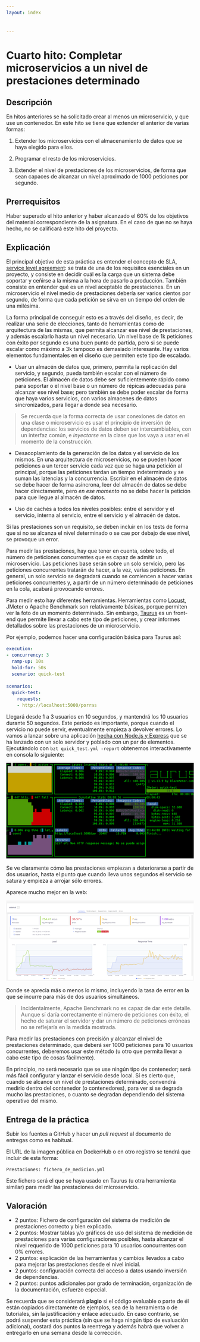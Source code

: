 ```yaml
---
layout: index


---
```

# Cuarto hito: Completar microservicios a un nivel de prestaciones determinado

Descripción
-----------------

En hitos anteriores se ha solicitado crear al menos un microservicio,
y que use un contenedor. En este hito se tiene que extender el
anterior de varias formas:

1. Extender los microservicios con el almacenamiento de datos que se
haya elegido para ellos.

2. Programar el resto de los microservicios.

3. Extender el nivel de prestaciones de los microservicios, de forma que
sean capaces de alcanzar un nivel aproximado de 1000 peticiones por
segundo.

Prerrequisitos
--------------------

Haber superado el hito anterior y haber alcanzado el 60% de los
objetivos del material correspondiente de la asignatura. En el caso de
que no se haya hecho, no se calificará este hito del proyecto.

Explicación
----------------

El principal objetivo de esta práctica es entender el concepto de SLA,
[service level
agreement](https://en.wikipedia.org/wiki/Service-level_agreement): se
trata de una de los requisitos esenciales en un proyecto, y consiste
en decidir cuál es la carga que un sistema debe soportar y ceñirse a
la misma a la hora de pasarlo a producción. También consiste en
entender qué es un nivel aceptable de prestaciones. En un
microservicio el nivel medio de prestaciones debería ser varios
cientos por segundo, de forma que cada petición se sirva en un tiempo
del orden de una milésima.

La forma principal de conseguir esto es a través del diseño, es decir,
de realizar una serie de elecciones, tanto de herramientas como de
arquitectura de las mismas, que permita alcanzar ese nivel de
prestaciones, y además escalarlo hasta un nivel necesario. Un nivel
base de 1k peticiones con éxito por segundo es una buen punto de
partida, pero si se puede escalar como máximo a 3k tampoco es
demasiado interesante. Hay varios elementos fundamentales en el diseño
que permiten este tipo de escalado.

* Usar un almacén de datos que, primero, permita la replicación del
  servicio, y segundo, pueda también escalar con el número de
  peticiones. El almacén de datos debe ser suficientemente rápido como
  para soportar o el nivel base o un número de répicas adecuadas para
  alcanzar ese nivel base; pero también se debe poder escalar de forma
  que haya varios servicios, con varios almacenes de datos
  sincronizados, para llegar a donde sea necesario.
  
> Se recuerda que la forma correcta de usar conexiones de datos en una
> clase o microservicio es usar el principio de inversión de
> dependencias: los servicios de datos deben ser intercambiables, con
> un interfaz común, e *inyectarse* en la clase que los vaya a usar en
> el momento de la construcción.

* Desacoplamiento de la generación de los datos y el servicio de los
  mismos. En una arquitectura de microservicios, no se pueden hacer
  peticiones a un tercer servicio cada vez que se haga una petición al
  principal, porque las peticiones tardan un tiempo indeterminado y se
  suman las latencias y la concurrencia. Escribir en el almacén de
  datos se debe hacer de forma asíncrona, leer del almacén de datos se
  debe hacer directamente, pero *en ese momento* no se debe hacer la
  petición para que llegue al almacén de datos.
  
* Uso de cachés a todos los niveles posibles: entre el servidor y el
  servicio, interna al servicio, entre el servicio y el almacén de
  datos.
  
Si las prestaciones son un requisito, se deben incluir en los tests de
forma que si no se alcanza el nivel determinado o se cae por debajo de
ese nivel, se provoque un error.

Para medir las prestaciones, hay que tener en cuenta, sobre todo, el
número de peticiones concurrentes que es capaz de admitir un
microservicio. Las peticiones base serán sobre un solo servicio, pero
las peticiones concurrentes tratarán de hacer, a la vez, varias
peticiones. En general, un solo servicio se degradará cuando se
comiencen a hacer varias peticiones concurrentes y, a partir de un
número determinado de peticiones en la cola, acabará provocando
errores.

Para medir esto hay diferentes herramientas. Herramientas como
[Locust](https://locust.io), JMeter o Apache Benchmark son
relativamente básicas, porque permiten ver la foto de un momento
determinado. Sin embargo, [Taurus](http://gettaurus.org/) es un
front-end que permite llevar a cabo este tipo de peticiones, y crear
informes detallados sobre las prestaciones de un microservicio.

Por ejemplo, podemos hacer una configuración básica para Taurus así:

```yaml
execution:
- concurrency: 3
  ramp-up: 10s
  hold-for: 50s
  scenario: quick-test

scenarios:
  quick-test:
    requests:
    - http://localhost:5000/porras
```

Llegará desde 1 a 3 usuarios en 10 segundos, y mantendrá los 10
usuarios durante 50 segundos. Este período es importante, porque
cuando el servicio no puede servir, eventualmente empieza a devolver
errores. Lo vamos a lanzar sobre una aplicación
[hecha con Node.js y Express](https://github.com/node-app-cc) que se
ha lanzado con un solo servidor y poblado con un par de
elementos. Ejecutándolo con `bzt quick_test.yml -report` obtenemos
interactivamente en consola lo siguiente:

![Taurus en la consola](../img/taurus-consola.png)

Se ve claramente cómo las prestaciones empiezan a deteriorarse a
partir de dos usuarios, hasta el punto que cuando lleva unos segundos
el servicio se satura y empieza a arrojar sólo errores.

Aparece mucho mejor en la web:

![Taurus en la consola](../img/taurus-web.png)

Donde se aprecia más o menos lo mismo, incluyendo la tasa de error en
la que se incurre para más de dos usuarios simultáneos.

> Incidentalmente, Apache Benchmark no es capaz de dar este
> detalle. Aunque sí daría correctamente el número de peticiones con
> éxito, el hecho de saturar el servidor y dar un número de peticiones
> erróneas no se reflejaría en la medida mostrada.

Para medir las prestaciones con precisión y alcanzar el nivel de
prestaciones determinado, que deberá ser 1000 peticiones para 10
usuarios concurrentes, deberemos usar este método (u otro que permita
llevar a cabo este tipo de cosas fácilmente).

En principio, no será necesario que se use ningún tipo de contenedor;
será más fácil configurar y lanzar el servicio desde local. Sí es
cierto que, cuando se alcance un nivel de prestaciones determinado,
convendrá medirlo dentro del contenedor (o contenedores), para ver si
se degrada mucho las prestaciones, o cuanto se degradan dependiendo
del sistema operativo del mismo.


Entrega de la práctica
--------------------------------

Subir los fuentes a GitHub y hacer un *pull request* al documento de entregas como es habitual.

El URL de la imagen pública en DockerHub o en otro registro se tendrá que
incluir de esta forma:

	Prestaciones: fichero_de_medicion.yml

Este fichero será el que se haya usado en Taurus (u otra herramienta
similar) para medir las prestaciones del microservicio.

Valoración
--------------

* 2 puntos: Fichero de configuración del sistema de medición de
  prestaciones correcto y bien explicado.
* 2 puntos: Mostrar tablas y/o gráficos de uso del sistema de medición
  de prestaciones para varias configuraciones posibles, hasta alcanzar
  el nivel requerido de 1000 peticiones para 10 usuarios concurrentes
  con 0% errores.
* 2 puntos: explicación de las herramientas y cambios llevados a cabo
  para mejorar las prestaciones desde el nivel inicial.
* 2 puntos: configuración correcta del acceso a datos usando inversión
  de dependencias.
* 2 puntos: puntos adicionales por grado de terminación, organización
  de la documentación, esfuerzo especial.

Se recuerda que se considerará **plagio** si el código evaluable o
parte de él están copiados directamente de ejemplos, sea de la
herramienta o de tutoriales, sin la justificación y enlace
adecuado. En caso contrario, se podrá suspender esta práctica (sin que
se haga ningún tipo de evaluación adicional), costará dos puntos la
reentrega y además habrá que volver a entregarlo en una semana desde
la corrección.
